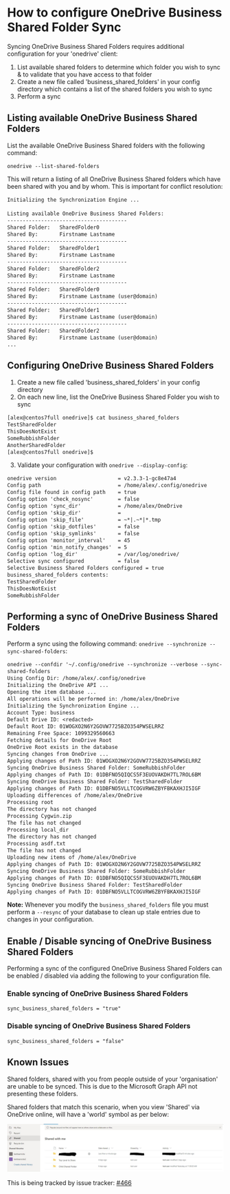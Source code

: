 # How to configure OneDrive Business Shared Folder Sync
Syncing OneDrive Business Shared Folders requires additional configuration for your 'onedrive' client:
1.  List available shared folders to determine which folder you wish to sync & to validate that you have access to that folder
2.  Create a new file called 'business_shared_folders' in your config directory which contains a list of the shared folders you wish to sync
3.  Perform a sync

## Listing available OneDrive Business Shared Folders
List the available OneDrive Business Shared folders with the following command:
```text
onedrive --list-shared-folders
```
   This will return a listing of all OneDrive Business Shared folders which have been shared with you and by whom. This is important for conflict resolution:
```text
Initializing the Synchronization Engine ...

Listing available OneDrive Business Shared Folders:
---------------------------------------
Shared Folder:   SharedFolder0
Shared By:       Firstname Lastname
---------------------------------------
Shared Folder:   SharedFolder1
Shared By:       Firstname Lastname
---------------------------------------
Shared Folder:   SharedFolder2
Shared By:       Firstname Lastname
---------------------------------------
Shared Folder:   SharedFolder0
Shared By:       Firstname Lastname (user@domain)
---------------------------------------
Shared Folder:   SharedFolder1
Shared By:       Firstname Lastname (user@domain)
---------------------------------------
Shared Folder:   SharedFolder2
Shared By:       Firstname Lastname (user@domain)
...
```

## Configuring OneDrive Business Shared Folders
1.  Create a new file called 'business_shared_folders' in your config directory
2.  On each new line, list the OneDrive Business Shared Folder you wish to sync
```text
[alex@centos7full onedrive]$ cat business_shared_folders 
TestSharedFolder
ThisDoesNotExist
SomeRubbishFolder
AnotherSharedFolder
[alex@centos7full onedrive]$ 
```
3.  Validate your configuration with `onedrive --display-config`:
```text
onedrive version                    = v2.3.3-1-gc8e47a4
Config path                         = /home/alex/.config/onedrive
Config file found in config path    = true
Config option 'check_nosync'        = false
Config option 'sync_dir'            = /home/alex/OneDrive
Config option 'skip_dir'            = 
Config option 'skip_file'           = ~*|.~*|*.tmp
Config option 'skip_dotfiles'       = false
Config option 'skip_symlinks'       = false
Config option 'monitor_interval'    = 45
Config option 'min_notify_changes'  = 5
Config option 'log_dir'             = /var/log/onedrive/
Selective sync configured           = false
Selective Business Shared Folders configured = true
business_shared_folders contents:
TestSharedFolder
ThisDoesNotExist
SomeRubbishFolder
```

## Performing a sync of OneDrive Business Shared Folders
Perform a sync using the following command: `onedrive --synchronize --sync-shared-folders`:
```text
onedrive --confdir '~/.config/onedrive --synchronize --verbose --sync-shared-folders
Using Config Dir: /home/alex/.config/onedrive
Initializing the OneDrive API ...
Opening the item database ...
All operations will be performed in: /home/alex/OneDrive
Initializing the Synchronization Engine ...
Account Type: business
Default Drive ID: <redacted>
Default Root ID: 01WOGXO2N6Y2GOVW7725BZO354PWSELRRZ
Remaining Free Space: 1099329560663
Fetching details for OneDrive Root
OneDrive Root exists in the database
Syncing changes from OneDrive ...
Applying changes of Path ID: 01WOGXO2N6Y2GOVW7725BZO354PWSELRRZ
Syncing OneDrive Business Shared Folder: SomeRubbishFolder
Applying changes of Path ID: 01DBFNO5QIQCS5F3EUOVAKDH7TL7ROL6BM
Syncing OneDrive Business Shared Folder: TestSharedFolder
Applying changes of Path ID: 01DBFNO5VLLTCOGVRW6ZBYFBKAXHJI5IGF
Uploading differences of /home/alex/OneDrive
Processing root
The directory has not changed
Processing Cygwin.zip
The file has not changed
Processing local_dir
The directory has not changed
Processing asdf.txt
The file has not changed
Uploading new items of /home/alex/OneDrive
Applying changes of Path ID: 01WOGXO2N6Y2GOVW7725BZO354PWSELRRZ
Syncing OneDrive Business Shared Folder: SomeRubbishFolder
Applying changes of Path ID: 01DBFNO5QIQCS5F3EUOVAKDH7TL7ROL6BM
Syncing OneDrive Business Shared Folder: TestSharedFolder
Applying changes of Path ID: 01DBFNO5VLLTCOGVRW6ZBYFBKAXHJI5IGF
```
**Note:** Whenever you modify the `business_shared_folders` file you must perform a `--resync` of your database to clean up stale entries due to changes in your configuration.

## Enable / Disable syncing of OneDrive Business Shared Folders
Performing a sync of the configured OneDrive Business Shared Folders can be enabled / disabled via adding the following to your configuration file.

### Enable syncing of OneDrive Business Shared Folders
```text
sync_business_shared_folders = "true"
```

### Disable syncing of OneDrive Business Shared Folders
```text
sync_business_shared_folders = "false"
```

## Known Issues
Shared folders, shared with you from people outside of your 'organisation' are unable to be synced. This is due to the Microsoft Graph API not presenting these folders.

Shared folders that match this scenario, when you view 'Shared' via OneDrive online, will have a 'world' symbol as per below:

![shared_with_me](./images/shared_with_me.jpg)

This is being tracked by issue tracker: [#466](https://github.com/abraunegg/onedrive/issues/966)